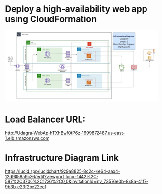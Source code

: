 
# Deploy a high-availability web app using CloudFormation


![Infrastructure Diagram](Udagram-CloudFormation-Hari.jpeg)


# Load Balancer URL: 
http://Udagra-WebAp-hTXhBwf0tP6z-1699872487.us-east-1.elb.amazonaws.com

# Infrastructure Diagram Link
https://lucid.app/lucidchart/929a8825-8c2c-4e64-aab4-12d9058a9c36/edit?viewport_loc=-1442%2C-587%2C3700%2C1736%2C0_0&invitationId=inv_73576e0b-848a-41f7-9b3b-e23f2be22ecf



